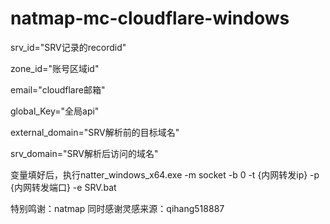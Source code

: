 # natmap-mc-cloudflare-windows

srv_id="SRV记录的recordid"

zone_id="账号区域id"

email="cloudflare邮箱"

global_Key="全局api"

external_domain="SRV解析前的目标域名"

srv_domain="SRV解析后访问的域名"



变量填好后，执行natter_windows_x64.exe -m socket -b 0 -t {内网转发ip} -p {内网转发端口} -e SRV.bat

特别鸣谢：natmap               同时感谢灵感来源：qihang518887
